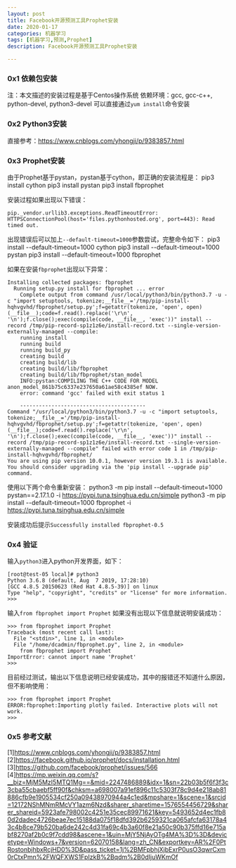 ```yaml
---
layout: post
title: Facebook开源预测工具Prophet安装
date: 2020-01-17
categories: 机器学习
tags: [机器学习,预测,Prophet]
description: Facebook开源预测工具Prophet安装

---
```


### 0x1 依赖包安装
注：本文描述的安装过程是基于Centos操作系统 
依赖环境：gcc, gcc-c++, python-devel, python3-devel 
可以直接通过`yum install`命令安装 


### 0x2 Python3安装
直接参考：https://www.cnblogs.com/yhongji/p/9383857.html

### 0x3 Prophet安装
由于Prophet基于pystan，pystan基于cython，即正确的安装流程是： 
pip3 install cython 
pip3 install pystan 
pip3 install fbprophet 

安装过程如果出现以下错误： 
```
pip._vendor.urllib3.exceptions.ReadTimeoutError: HTTPSConnectionPool(host='files.pythonhosted.org', port=443): Read timed out.
```
出现错误后可以加上`--default-timeout=1000`参数尝试，完整命令如下： 
pip3 install --default-timeout=1000 cython 
pip3 install --default-timeout=1000 pystan 
pip3 install --default-timeout=1000 fbprophet 

如果在安装`fbprophet`出现以下异常： 
```
Installing collected packages: fbprophet
  Running setup.py install for fbprophet ... error
    Complete output from command /usr/local/python3/bin/python3.7 -u -c "import setuptools, tokenize;__file__='/tmp/pip-install-hqhvgvhd/fbprophet/setup.py';f=getattr(tokenize, 'open', open)(__file__);code=f.read().replace('\r\n', '\n');f.close();exec(compile(code, __file__, 'exec'))" install --record /tmp/pip-record-sp1z1z6e/install-record.txt --single-version-externally-managed --compile:
    running install
    running build
    running build_py
    creating build
    creating build/lib
    creating build/lib/fbprophet
    creating build/lib/fbprophet/stan_model
    INFO:pystan:COMPILING THE C++ CODE FOR MODEL anon_model_861b75c6337e237650a61ae58c4385ef NOW.
    error: command 'gcc' failed with exit status 1
    
    ----------------------------------------
Command "/usr/local/python3/bin/python3.7 -u -c "import setuptools, tokenize;__file__='/tmp/pip-install-hqhvgvhd/fbprophet/setup.py';f=getattr(tokenize, 'open', open)(__file__);code=f.read().replace('\r\n', '\n');f.close();exec(compile(code, __file__, 'exec'))" install --record /tmp/pip-record-sp1z1z6e/install-record.txt --single-version-externally-managed --compile" failed with error code 1 in /tmp/pip-install-hqhvgvhd/fbprophet/
You are using pip version 10.0.1, however version 19.3.1 is available.
You should consider upgrading via the 'pip install --upgrade pip' command.
```
使用以下两个命令重新安装： 
python3 -m pip install --default-timeout=1000 pystan==2.17.1.0 -i https://pypi.tuna.tsinghua.edu.cn/simple 
python3 -m pip install --default-timeout=1000 fbprophet -i https://pypi.tuna.tsinghua.edu.cn/simple 

安装成功后提示`Successfully installed fbprophet-0.5` 

### 0x4 验证
输入`python3`进入python开发界面，如下： 
```
[root@test-05 local]# python3
Python 3.6.8 (default, Aug  7 2019, 17:28:10) 
[GCC 4.8.5 20150623 (Red Hat 4.8.5-39)] on linux
Type "help", "copyright", "credits" or "license" for more information.
>>>
```
输入`from fbprophet import Prophet` 
如果没有出现以下信息就说明安装成功： 
```
>>> from fbprophet import Prophet
Traceback (most recent call last):
  File "<stdin>", line 1, in <module>
  File "/home/dcadmin/fbprophet.py", line 2, in <module>
    from fbprophet import Prophet
ImportError: cannot import name 'Prophet'
>>> 
```
目前经过测试，输出以下信息说明已经安装成功，其中的报错还不知道什么原因，但不影响使用： 
```
>>> from fbprophet import Prophet
ERROR:fbprophet:Importing plotly failed. Interactive plots will not work.
>>> 
```

### 0x5 参考文献
[1]https://www.cnblogs.com/yhongji/p/9383857.html 
[2]https://facebook.github.io/prophet/docs/installation.html 
[3]https://github.com/facebook/prophet/issues/566 
[4]https://mp.weixin.qq.com/s?__biz=MjM5MzI5MTQ1Mg==&mid=2247486889&idx=1&sn=22b03b5f6f3f3c3cba55cbaebf5ff90f&chksm=a698007a91ef896c11c5303f78c9d4e218ab81886cfb9e1905534cf250a09438970944a4c1ed&mpshare=1&scene=1&srcid=12172NShMNmRMcVY1azm6Nzd&sharer_sharetime=1576554456729&sharer_shareid=5923afe798002c4251e35cec89971621&key=5493652d4ec1fb80d2dadec4726beae7ec15188da075f18dfd392b6259321ca065afcfa63178a43c4b8ce79b520ba6de242c4d31fa69c4b3a60f8e21a50c90b375ffd16e715abf8270af2b0c9f7cdd98&ascene=1&uin=MjY5NjAyOTg4MA%3D%3D&devicetype=Windows+7&version=62070158&lang=zh_CN&exportkey=AR%2F0PtRostonbjhbxRcjHD0%3D&pass_ticket=1j%2BMFpbhjXjbExrP0usO3qwrCxm0rCtxPmn%2FWQFXWS1FpIzkB%2Bqdm%2B0dIjuWKmOf
